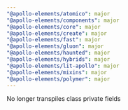 ```yaml
---
"@apollo-elements/atomico": major
"@apollo-elements/components": major
"@apollo-elements/core": major
"@apollo-elements/create": major
"@apollo-elements/fast": major
"@apollo-elements/gluon": major
"@apollo-elements/haunted": major
"@apollo-elements/hybrids": major
"@apollo-elements/lit-apollo": major
"@apollo-elements/mixins": major
"@apollo-elements/polymer": major
---
```


No longer transpiles class private fields

